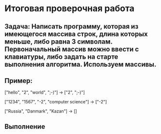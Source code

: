 # Итоговая проверочная работа

## **Задача:** Написать программу, которая из имеющегося массива строк, длина которых меньше, либо равна 3 символам. Первоначальный массив можно ввести с клавиатуры, либо задать на старте выполнения алгоритма. Используем массивы.

## **Пример:**

["hello", "2", "world", ";-)"] -> ["2", ";-)"]

["1234", "1567", "-2", "computer science"] -> ["-2"]

["Russia", "Danmark", "Kazan"] -> []

## Выполнение